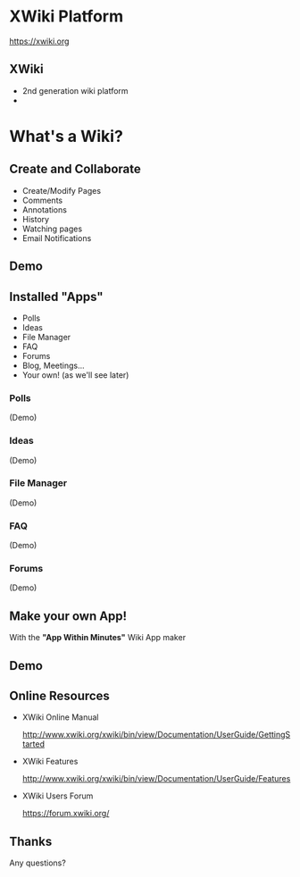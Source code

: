 # XWiki Platform

https://xwiki.org


## XWiki

 - 2nd generation wiki platform
 - 



# What's a Wiki?



## Create and Collaborate

 - Create/Modify Pages
 - Comments
 - Annotations
 - History
 - Watching pages
 - Email Notifications


## Demo



## Installed "Apps"

 - Polls
 - Ideas
 - File Manager
 - FAQ
 - Forums
 - Blog, Meetings...
 - Your own! (as we'll see later)


### Polls

(Demo)


### Ideas

(Demo)


### File Manager

(Demo)


### FAQ

(Demo)


### Forums

(Demo)



## Make your own App!

With the **"__App Within Minutes__"** Wiki App maker


## Demo



## Online Resources

 - XWiki Online Manual

   http://www.xwiki.org/xwiki/bin/view/Documentation/UserGuide/GettingStarted

 - XWiki Features

   http://www.xwiki.org/xwiki/bin/view/Documentation/UserGuide/Features

 - XWiki Users Forum

   https://forum.xwiki.org/



## Thanks

Any questions?
